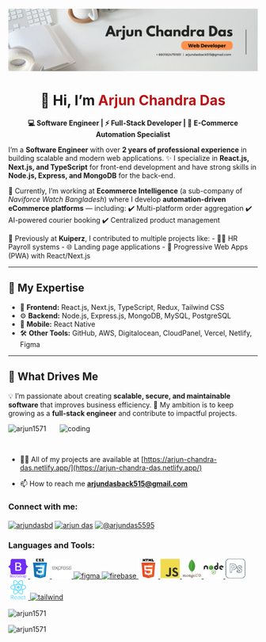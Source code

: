 ![logo](https://github.com/arjun1571/arjun1571/blob/main/Arjun%20Chandra%20Das.png)
<h1 align="center">👋 Hi, I’m <span style="color:#bc1215;">Arjun Chandra Das</span></h1>

<p align="center">
  <b>💻 Software Engineer | ⚡ Full-Stack Developer | 🛒 E-Commerce Automation Specialist</b>
</p>

<p>
I’m a <b>Software Engineer</b> with over <b>2 years of professional experience</b> in building scalable and modern web applications.  
✨ I specialize in <b>React.js, Next.js, and TypeScript</b> for front-end development and have strong skills in <b>Node.js, Express, and MongoDB</b> for the back-end.
</p>

<p>
🚀 Currently, I’m working at <b>Ecommerce Intelligence</b> (a sub-company of <i>Naviforce Watch Bangladesh</i>) where I develop <b>automation-driven eCommerce platforms</b> — including:  
✔️ Multi-platform order aggregation  
✔️ AI-powered courier booking  
✔️ Centralized product management
</p>

<p>
💼 Previously at <b>Kuiperz</b>, I contributed to multiple projects like:  
- 👨‍💼 HR Payroll systems  
- 🌐 Landing page applications  
- 📱 Progressive Web Apps (PWA) with React/Next.js  
</p>

---

<h2>🔧 My Expertise</h2>

<ul>
  <li>🎨 <b>Frontend:</b> React.js, Next.js, TypeScript, Redux, Tailwind CSS</li>
  <li>⚙️ <b>Backend:</b> Node.js, Express.js, MongoDB, MySQL, PostgreSQL</li>
  <li>📱 <b>Mobile:</b> React Native</li>
  <li>🛠️ <b>Other Tools:</b> GitHub, AWS, Digitalocean, CloudPanel, Vercel, Netlify, Figma</li>
</ul>

---

<h2>🌟 What Drives Me</h2>
<p>
💡 I’m passionate about creating <b>scalable, secure, and maintainable software</b> that improves business efficiency.  
🎯 My ambition is to keep growing as a <b>full-stack engineer</b> and contribute to impactful projects.
</p>



<img align="right" alt="coding" width="400" src="https://user-images.githubusercontent.com/55389276/140866485-8fb1c876-9a8f-4d6a-98dc-08c4981eaf70.gif">

<p align="left"> <img src="https://komarev.com/ghpvc/?username=arjun1571&label=Profile%20views&color=0e75b6&style=flat" alt="arjun1571" /> </p>

<p align="left"> <a href="https://twitter.com/" target="blank"><img src="https://img.shields.io/twitter/follow/?logo=twitter&style=for-the-badge" alt="" /></a> </p>

- 👨‍💻 All of my projects are available at [https://arjun-chandra-das.netlify.app/](https://arjun-chandra-das.netlify.app/)

- 📫 How to reach me **arjundasback515@gmail.com**

<h3 align="left">Connect with me:</h3>
<p align="left">
<a href="https://linkedin.com/in/arjundasbd" target="blank"><img align="center" src="https://raw.githubusercontent.com/rahuldkjain/github-profile-readme-generator/master/src/images/icons/Social/linked-in-alt.svg" alt="arjundasbd" height="30" width="40" /></a>
<a href="https://fb.com/arjun das" target="blank"><img align="center" src="https://raw.githubusercontent.com/rahuldkjain/github-profile-readme-generator/master/src/images/icons/Social/facebook.svg" alt="arjun das" height="30" width="40" /></a>
<a href="https://www.youtube.com/c/@arjundas5595" target="blank"><img align="center" src="https://raw.githubusercontent.com/rahuldkjain/github-profile-readme-generator/master/src/images/icons/Social/youtube.svg" alt="@arjundas5595" height="30" width="40" /></a>
</p>

<h3 align="left">Languages and Tools:</h3>
<p align="left"> <a href="https://getbootstrap.com" target="_blank" rel="noreferrer"> <img src="https://raw.githubusercontent.com/devicons/devicon/master/icons/bootstrap/bootstrap-plain-wordmark.svg" alt="bootstrap" width="40" height="40"/> </a> <a href="https://www.w3schools.com/css/" target="_blank" rel="noreferrer"> <img src="https://raw.githubusercontent.com/devicons/devicon/master/icons/css3/css3-original-wordmark.svg" alt="css3" width="40" height="40"/> </a> <a href="https://expressjs.com" target="_blank" rel="noreferrer"> <img src="https://raw.githubusercontent.com/devicons/devicon/master/icons/express/express-original-wordmark.svg" alt="express" width="40" height="40"/> </a> <a href="https://www.figma.com/" target="_blank" rel="noreferrer"> <img src="https://www.vectorlogo.zone/logos/figma/figma-icon.svg" alt="figma" width="40" height="40"/> </a> <a href="https://firebase.google.com/" target="_blank" rel="noreferrer"> <img src="https://www.vectorlogo.zone/logos/firebase/firebase-icon.svg" alt="firebase" width="40" height="40"/> </a> <a href="https://www.w3.org/html/" target="_blank" rel="noreferrer"> <img src="https://raw.githubusercontent.com/devicons/devicon/master/icons/html5/html5-original-wordmark.svg" alt="html5" width="40" height="40"/> </a> <a href="https://developer.mozilla.org/en-US/docs/Web/JavaScript" target="_blank" rel="noreferrer"> <img src="https://raw.githubusercontent.com/devicons/devicon/master/icons/javascript/javascript-original.svg" alt="javascript" width="40" height="40"/> </a> <a href="https://www.mongodb.com/" target="_blank" rel="noreferrer"> <img src="https://raw.githubusercontent.com/devicons/devicon/master/icons/mongodb/mongodb-original-wordmark.svg" alt="mongodb" width="40" height="40"/> </a> <a href="https://nodejs.org" target="_blank" rel="noreferrer"> <img src="https://raw.githubusercontent.com/devicons/devicon/master/icons/nodejs/nodejs-original-wordmark.svg" alt="nodejs" width="40" height="40"/> </a> <a href="https://www.photoshop.com/en" target="_blank" rel="noreferrer"> <img src="https://raw.githubusercontent.com/devicons/devicon/master/icons/photoshop/photoshop-line.svg" alt="photoshop" width="40" height="40"/> </a> <a href="https://reactjs.org/" target="_blank" rel="noreferrer"> <img src="https://raw.githubusercontent.com/devicons/devicon/master/icons/react/react-original-wordmark.svg" alt="react" width="40" height="40"/> </a> <a href="https://tailwindcss.com/" target="_blank" rel="noreferrer"> <img src="https://www.vectorlogo.zone/logos/tailwindcss/tailwindcss-icon.svg" alt="tailwind" width="40" height="40"/> </a> </p>

<p><img align="center" src="https://github-readme-stats.vercel.app/api/top-langs?username=arjun1571&show_icons=true&locale=en&layout=compact" alt="arjun1571" /></p>

<p><img align="center" src="https://github-readme-streak-stats.herokuapp.com/?user=arjun1571&" alt="arjun1571" /></p>
